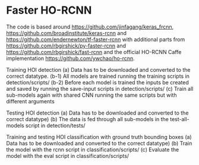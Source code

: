# Faster HO-RCNN

The code is based around https://github.com/jinfagang/keras_frcnn,  https://github.com/broadinstitute/keras-rcnn and https://github.com/endernewton/tf-faster-rcnn with additional parts from https://github.com/rbgirshick/py-faster-rcnn and https://github.com/rbgirshick/fast-rcnn and the official HO-RCNN Caffe implementation https://github.com/ywchao/ho-rcnn.


Training HOI detection
(a) Data has to be downloaded and converted to the correct datatype.
(b-1) All models are trained running the training scripts in detection/scripts/
(b-2) Before each model is trained the inputs be created and saved by running the save-input scripts in detection/scripts/
(c) Train all sub-models again with shared CNN running the same scripts but with different arguments


Testing HOI detection
(a) Data has to be downloaded and converted to the correct datatype)
(b) The data is fed through all sub-models in the test-all-models script in detection/tests/



Training and testing HOI classification with ground truth bounding boxes
(a) Data has to be downloaded and converted to the correct datatype)
(b) Train the model with the rcnn script in classification/scripts/
(c) Evaluate the model with the eval script in classification/scripts/

